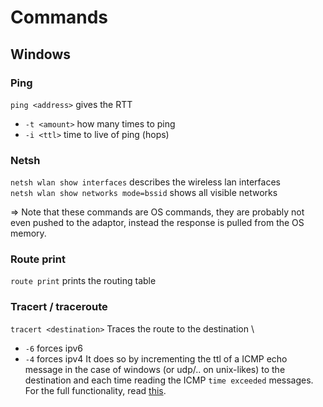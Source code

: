 # Commands
## Windows
### Ping
`ping <address>` gives the RTT
* `-t <amount>` how many times to ping
* `-i <ttl>` time to live of ping (hops) 

### Netsh
`netsh wlan show interfaces` describes the wireless lan interfaces \
`netsh wlan show networks mode=bssid` shows all visible networks

=> Note that these commands are OS commands, they are probably not even pushed to the adaptor, instead the response is pulled from the OS memory.

### Route print
`route print` prints the routing table


### Tracert / traceroute
`tracert <destination>` Traces the route to the destination \
* `-6` forces ipv6
* `-4` forces ipv4
It does so by incrementing the ttl of a ICMP echo message in the case of windows (or udp/.. on unix-likes) to the destination and each time reading the ICMP `time exceeded` messages. For the full functionality, read [this](https://en.wikipedia.org/wiki/Traceroute).

